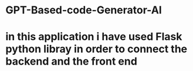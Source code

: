 # GPT-Based-code-Generator-AI
<h1>in this application i have used Flask python libray in order to connect the backend and the front end</h1>
